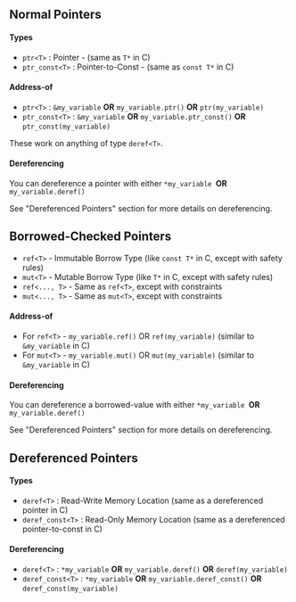 ## Normal Pointers

#### Types

- `ptr<T>` : Pointer - (same as `T*` in C)
- `ptr_const<T>` : Pointer-to-Const - (same as `const T*` in C)

#### Address-of

- `ptr<T>` : `&my_variable` **OR** `my_variable.ptr()` **OR** `ptr(my_variable)`
- `ptr_const<T>` : `&my_variable` **OR** `my_variable.ptr_const()` **OR** `ptr_const(my_variable)`

These work on anything of type `deref<T>`.

#### Dereferencing

You can dereference a pointer with either `*my_variable `**OR** `my_variable.deref()`

See "Dereferenced Pointers" section for more details on dereferencing.

## Borrowed-Checked Pointers

- `ref<T>` - Immutable Borrow Type (like `const T*` in C, except with safety
  rules)
- `mut<T>` - Mutable Borrow Type (like `T*` in C, except with safety rules)
- `ref<..., T>` - Same as `ref<T>`, except with constraints
- `mut<..., T>` - Same as `mut<T>`, except with constraints

#### Address-of

- For `ref<T>` - `my_variable.ref()` OR `ref(my_variable)` (similar to
  `&my_variable` in C)
- For `mut<T>` - `my_variable.mut()` OR `mut(my_variable)` (similar to
  `&my_variable` in C)

#### Dereferencing

You can dereference a borrowed-value with either `*my_variable `**OR** `my_variable.deref()`

See "Dereferenced Pointers" section for more details on dereferencing.

## Dereferenced Pointers

#### Types

- `deref<T>` : Read-Write Memory Location (same as a dereferenced pointer in C)
- `deref_const<T>` : Read-Only Memory Location (same as a dereferenced
  pointer-to-const in C)

#### Dereferencing

- `deref<T>` : `*my_variable` **OR** `my_variable.deref()` **OR** `deref(my_variable)`
- `deref_const<T>` : `*my_variable` **OR** `my_variable.deref_const()` **OR** `deref_const(my_variable)`

